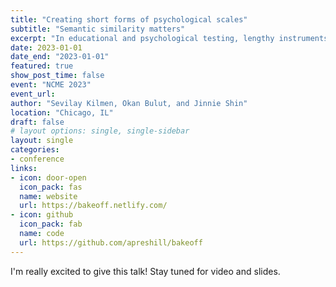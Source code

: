 ```yaml
---
title: "Creating short forms of psychological scales"
subtitle: "Semantic similarity matters"
excerpt: "In educational and psychological testing, lengthy instruments with many items may not be desirable as completing such instruments is time-consuming and cognitively demanding for test takers. Furthermore, in long self-report measures, participants may be unwilling to answer the items or show careless and insufficient effort responding. To avoid these issues, researchers have proposed various scale abbreviation methods that build short forms of long instruments (mostly psychological scales) by retaining the best items representing the target construct. Some of these methods include stepwise confirmatory factor analytical approach, Ant Colony Optimization, and Genetic Algorithm."
date: 2023-01-01
date_end: "2023-01-01"
featured: true
show_post_time: false
event: "NCME 2023"
event_url: 
author: "Sevilay Kilmen, Okan Bulut, and Jinnie Shin"
location: "Chicago, IL"
draft: false
# layout options: single, single-sidebar
layout: single
categories:
- conference
links:
- icon: door-open
  icon_pack: fas
  name: website
  url: https://bakeoff.netlify.com/
- icon: github
  icon_pack: fab
  name: code
  url: https://github.com/apreshill/bakeoff
---
```


I'm really excited to give this talk! Stay tuned for video and slides.